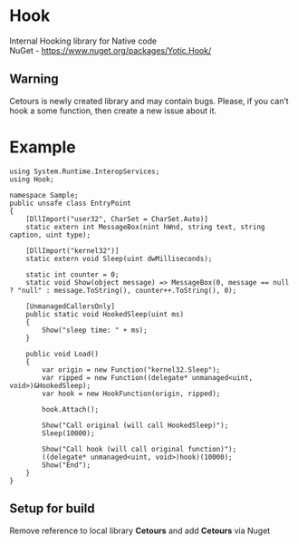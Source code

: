 <h1>Hook</h1>

Internal Hooking library for Native code \
NuGet - https://www.nuget.org/packages/Yotic.Hook/

<h2>Warning</h2>

Cetours is newly created library and may contain bugs. Please, if you can’t hook a some function, then create a new issue about it.

<h1>Example</h1>

```
using System.Runtime.InteropServices;
using Hook;

namespace Sample;
public unsafe class EntryPoint
{
    [DllImport("user32", CharSet = CharSet.Auto)]
    static extern int MessageBox(nint hWnd, string text, string caption, uint type);

    [DllImport("kernel32")]
    static extern void Sleep(uint dwMilliseconds);

    static int counter = 0;
    static void Show(object message) => MessageBox(0, message == null ? "null" : message.ToString(), counter++.ToString(), 0);

    [UnmanagedCallersOnly]
    public static void HookedSleep(uint ms)
    {
        Show("sleep time: " + ms);
    }

    public void Load()
    {
        var origin = new Function("kernel32.Sleep");
        var ripped = new Function((delegate* unmanaged<uint, void>)&HookedSleep);
        var hook = new HookFunction(origin, ripped);

        hook.Attach();

        Show("Call original (will call HookedSleep)");
        Sleep(10000);

        Show("Call hook (will call original function)");
        ((delegate* unmanaged<uint, void>)hook)(10000);
        Show("End");
    }
}
```

<h2>Setup for build</h2>

Remove reference to local library **Cetours** and add **Cetours** via Nuget
